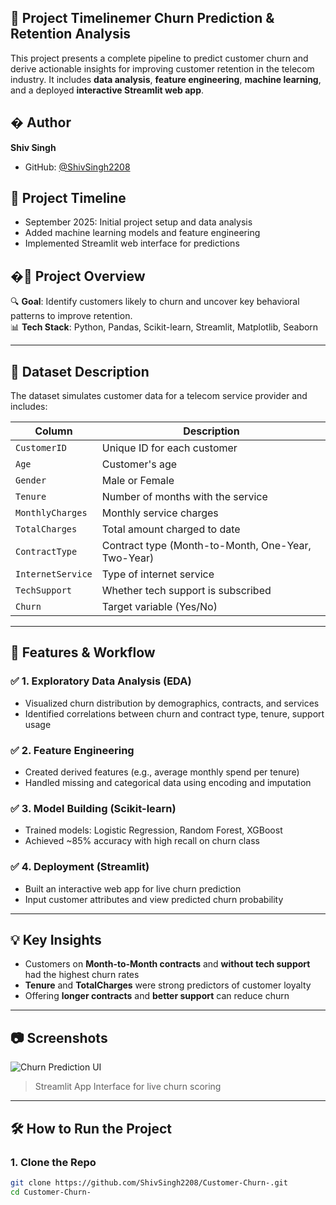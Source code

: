 ## 📅 Project Timelinemer Churn Prediction & Retention Analysis

This project presents a complete pipeline to predict customer churn and derive actionable insights for improving customer retention in the telecom industry. It includes **data analysis**, **feature engineering**, **machine learning**, and a deployed **interactive Streamlit web app**.

## � Author
**Shiv Singh**
- GitHub: [@ShivSingh2208](https://github.com/ShivSingh2208)

## 📅 Project Timeline
- September 2025: Initial project setup and data analysis
- Added machine learning models and feature engineering
- Implemented Streamlit web interface for predictions

## �🚀 Project Overview

🔍 **Goal**: Identify customers likely to churn and uncover key behavioral patterns to improve retention.  
📊 **Tech Stack**: Python, Pandas, Scikit-learn, Streamlit, Matplotlib, Seaborn

---

## 📁 Dataset Description

The dataset simulates customer data for a telecom service provider and includes:

| Column           | Description |
|------------------|-------------|
| `CustomerID`     | Unique ID for each customer |
| `Age`            | Customer's age |
| `Gender`         | Male or Female |
| `Tenure`         | Number of months with the service |
| `MonthlyCharges` | Monthly service charges |
| `TotalCharges`   | Total amount charged to date |
| `ContractType`   | Contract type (Month-to-Month, One-Year, Two-Year) |
| `InternetService`| Type of internet service |
| `TechSupport`    | Whether tech support is subscribed |
| `Churn`          | Target variable (Yes/No) |

---

## 🔧 Features & Workflow

### ✅ 1. Exploratory Data Analysis (EDA)
- Visualized churn distribution by demographics, contracts, and services
- Identified correlations between churn and contract type, tenure, support usage

### ✅ 2. Feature Engineering
- Created derived features (e.g., average monthly spend per tenure)
- Handled missing and categorical data using encoding and imputation

### ✅ 3. Model Building (Scikit-learn)
- Trained models: Logistic Regression, Random Forest, XGBoost
- Achieved ~85% accuracy with high recall on churn class

### ✅ 4. Deployment (Streamlit)
- Built an interactive web app for live churn prediction
- Input customer attributes and view predicted churn probability

---

## 💡 Key Insights

- Customers on **Month-to-Month contracts** and **without tech support** had the highest churn rates
- **Tenure** and **TotalCharges** were strong predictors of customer loyalty
- Offering **longer contracts** and **better support** can reduce churn

---

## 📷 Screenshots

![Churn Prediction UI](screenshots/streamlit-ui.png)
> Streamlit App Interface for live churn scoring

---

## 🛠️ How to Run the Project

### 1. Clone the Repo
```bash
git clone https://github.com/ShivSingh2208/Customer-Churn-.git
cd Customer-Churn-
